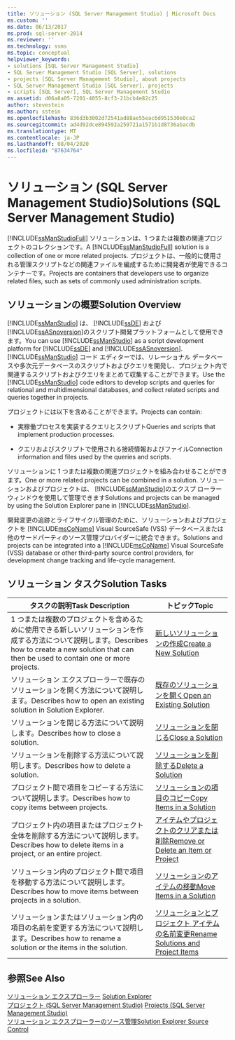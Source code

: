 ```yaml
---
title: ソリューション (SQL Server Management Studio) | Microsoft Docs
ms.custom: ''
ms.date: 06/13/2017
ms.prod: sql-server-2014
ms.reviewer: ''
ms.technology: ssms
ms.topic: conceptual
helpviewer_keywords:
- solutions [SQL Server Management Studio]
- SQL Server Management Studio [SQL Server], solutions
- projects [SQL Server Management Studio], about projects
- SQL Server Management Studio [SQL Server], projects
- scripts [SQL Server], SQL Server Management Studio
ms.assetid: d06a8a05-7201-4055-8cf3-21bcb4e82c25
author: stevestein
ms.author: sstein
ms.openlocfilehash: 836d3b3002d72541ad88ae55eac6d951530e0ca2
ms.sourcegitcommit: ad4d92dce894592a259721a1571b1d8736abacdb
ms.translationtype: MT
ms.contentlocale: ja-JP
ms.lasthandoff: 08/04/2020
ms.locfileid: "87634764"
---
```

# <a name="solutions-sql-server-management-studio"></a><span data-ttu-id="10ba5-102">ソリューション (SQL Server Management Studio)</span><span class="sxs-lookup"><span data-stu-id="10ba5-102">Solutions (SQL Server Management Studio)</span></span>
  <span data-ttu-id="10ba5-103">[!INCLUDE[ssManStudioFull](../../includes/ssmanstudiofull-md.md)] ソリューションは、1 つまたは複数の関連プロジェクトのコレクションです。</span><span class="sxs-lookup"><span data-stu-id="10ba5-103">A [!INCLUDE[ssManStudioFull](../../includes/ssmanstudiofull-md.md)] solution is a collection of one or more related projects.</span></span> <span data-ttu-id="10ba5-104">プロジェクトは、一般的に使用される管理スクリプトなどの関連ファイルを編成するために開発者が使用できるコンテナーです。</span><span class="sxs-lookup"><span data-stu-id="10ba5-104">Projects are containers that developers use to organize related files, such as sets of commonly used administration scripts.</span></span>  
  
## <a name="solution-overview"></a><span data-ttu-id="10ba5-105">ソリューションの概要</span><span class="sxs-lookup"><span data-stu-id="10ba5-105">Solution Overview</span></span>  
 <span data-ttu-id="10ba5-106">[!INCLUDE[ssManStudio](../../includes/ssmanstudio-md.md)] は、 [!INCLUDE[ssDE](../../includes/ssde-md.md)] および [!INCLUDE[ssASnoversion](../../includes/ssasnoversion-md.md)]のスクリプト開発プラットフォームとして使用できます。</span><span class="sxs-lookup"><span data-stu-id="10ba5-106">You can use [!INCLUDE[ssManStudio](../../includes/ssmanstudio-md.md)] as a script development platform for [!INCLUDE[ssDE](../../includes/ssde-md.md)] and [!INCLUDE[ssASnoversion](../../includes/ssasnoversion-md.md)].</span></span> <span data-ttu-id="10ba5-107">[!INCLUDE[ssManStudio](../../includes/ssmanstudio-md.md)] コード エディターでは、リレーショナル データベースや多次元データベースのスクリプトおよびクエリを開発し、プロジェクト内で関連するスクリプトおよびクエリをまとめて収集することができます。</span><span class="sxs-lookup"><span data-stu-id="10ba5-107">Use the [!INCLUDE[ssManStudio](../../includes/ssmanstudio-md.md)] code editors to develop scripts and queries for relational and multidimensional databases, and collect related scripts and queries together in projects.</span></span>  
  
 <span data-ttu-id="10ba5-108">プロジェクトには以下を含めることができます。</span><span class="sxs-lookup"><span data-stu-id="10ba5-108">Projects can contain:</span></span>  
  
-   <span data-ttu-id="10ba5-109">実稼働プロセスを実装するクエリとスクリプト</span><span class="sxs-lookup"><span data-stu-id="10ba5-109">Queries and scripts that implement production processes.</span></span>  
  
-   <span data-ttu-id="10ba5-110">クエリおよびスクリプトで使用される接続情報およびファイル</span><span class="sxs-lookup"><span data-stu-id="10ba5-110">Connection information and files used by the queries and scripts.</span></span>  
  
 <span data-ttu-id="10ba5-111">ソリューションに 1 つまたは複数の関連プロジェクトを組み合わせることができます。</span><span class="sxs-lookup"><span data-stu-id="10ba5-111">One or more related projects can be combined in a solution.</span></span> <span data-ttu-id="10ba5-112">ソリューションおよびプロジェクトは、 [!INCLUDE[ssManStudio](../../includes/ssmanstudio-md.md)]のエクスプ ローラー ウィンドウを使用して管理できます</span><span class="sxs-lookup"><span data-stu-id="10ba5-112">Solutions and projects can be managed by using the Solution Explorer pane in [!INCLUDE[ssManStudio](../../includes/ssmanstudio-md.md)].</span></span>  
  
 <span data-ttu-id="10ba5-113">開発変更の追跡とライフサイクル管理のために、ソリューションおよびプロジェクトを [!INCLUDE[msCoName](../../includes/msconame-md.md)] Visual SourceSafe (VSS) データベースまたは他のサードパーティのソース管理プロバイダーに統合できます。</span><span class="sxs-lookup"><span data-stu-id="10ba5-113">Solutions and projects can be integrated into a [!INCLUDE[msCoName](../../includes/msconame-md.md)] Visual SourceSafe (VSS) database or other third-party source control providers, for development change tracking and life-cycle management.</span></span>  
  
## <a name="solution-tasks"></a><span data-ttu-id="10ba5-114">ソリューション タスク</span><span class="sxs-lookup"><span data-stu-id="10ba5-114">Solution Tasks</span></span>  
  
|<span data-ttu-id="10ba5-115">タスクの説明</span><span class="sxs-lookup"><span data-stu-id="10ba5-115">Task Description</span></span>|<span data-ttu-id="10ba5-116">トピック</span><span class="sxs-lookup"><span data-stu-id="10ba5-116">Topic</span></span>|  
|----------------------|-----------|  
|<span data-ttu-id="10ba5-117">1 つまたは複数のプロジェクトを含めるために使用できる新しいソリューションを作成する方法について説明します。</span><span class="sxs-lookup"><span data-stu-id="10ba5-117">Describes how to create a new solution that can then be used to contain one or more projects.</span></span>|[<span data-ttu-id="10ba5-118">新しいソリューションの作成</span><span class="sxs-lookup"><span data-stu-id="10ba5-118">Create a New Solution</span></span>](create-a-new-solution.md)|  
|<span data-ttu-id="10ba5-119">ソリューション エクスプローラーで既存のソリューションを開く方法について説明します。</span><span class="sxs-lookup"><span data-stu-id="10ba5-119">Describes how to open an existing solution in Solution Explorer.</span></span>|[<span data-ttu-id="10ba5-120">既存のソリューションを開く</span><span class="sxs-lookup"><span data-stu-id="10ba5-120">Open an Existing Solution</span></span>](open-an-existing-solution.md)|  
|<span data-ttu-id="10ba5-121">ソリューションを閉じる方法について説明します。</span><span class="sxs-lookup"><span data-stu-id="10ba5-121">Describes how to close a solution.</span></span>|[<span data-ttu-id="10ba5-122">ソリューションを閉じる</span><span class="sxs-lookup"><span data-stu-id="10ba5-122">Close a Solution</span></span>](close-a-solution.md)|  
|<span data-ttu-id="10ba5-123">ソリューションを削除する方法について説明します。</span><span class="sxs-lookup"><span data-stu-id="10ba5-123">Describes how to delete a solution.</span></span>|[<span data-ttu-id="10ba5-124">ソリューションを削除する</span><span class="sxs-lookup"><span data-stu-id="10ba5-124">Delete a Solution</span></span>](delete-a-solution.md)|  
|<span data-ttu-id="10ba5-125">プロジェクト間で項目をコピーする方法について説明します。</span><span class="sxs-lookup"><span data-stu-id="10ba5-125">Describes how to copy items between projects.</span></span>|[<span data-ttu-id="10ba5-126">ソリューションの項目のコピー</span><span class="sxs-lookup"><span data-stu-id="10ba5-126">Copy Items in a Solution</span></span>](copy-items-in-a-solution.md)|  
|<span data-ttu-id="10ba5-127">プロジェクト内の項目またはプロジェクト全体を削除する方法について説明します。</span><span class="sxs-lookup"><span data-stu-id="10ba5-127">Describes how to delete items in a project, or an entire project.</span></span>|[<span data-ttu-id="10ba5-128">アイテムやプロジェクトのクリアまたは削除</span><span class="sxs-lookup"><span data-stu-id="10ba5-128">Remove or Delete an Item or Project</span></span>](remove-or-delete-an-item-or-project.md)|  
|<span data-ttu-id="10ba5-129">ソリューション内のプロジェクト間で項目を移動する方法について説明します。</span><span class="sxs-lookup"><span data-stu-id="10ba5-129">Describes how to move items between projects in a solution.</span></span>|[<span data-ttu-id="10ba5-130">ソリューションのアイテムの移動</span><span class="sxs-lookup"><span data-stu-id="10ba5-130">Move Items in a Solution</span></span>](move-items-in-a-solution.md)|  
|<span data-ttu-id="10ba5-131">ソリューションまたはソリューション内の項目の名前を変更する方法について説明します。</span><span class="sxs-lookup"><span data-stu-id="10ba5-131">Describes how to rename a solution or the items in the solution.</span></span>|[<span data-ttu-id="10ba5-132">ソリューションとプロジェクト アイテムの名前変更</span><span class="sxs-lookup"><span data-stu-id="10ba5-132">Rename Solutions and Project Items</span></span>](rename-solutions-and-project-items.md)|  
  
## <a name="see-also"></a><span data-ttu-id="10ba5-133">参照</span><span class="sxs-lookup"><span data-stu-id="10ba5-133">See Also</span></span>  
 <span data-ttu-id="10ba5-134">[ソリューション エクスプローラー](solution-explorer.md) </span><span class="sxs-lookup"><span data-stu-id="10ba5-134">[Solution Explorer](solution-explorer.md) </span></span>  
 <span data-ttu-id="10ba5-135">[プロジェクト &#40;SQL Server Management Studio&#41;](projects-sql-server-management-studio.md) </span><span class="sxs-lookup"><span data-stu-id="10ba5-135">[Projects &#40;SQL Server Management Studio&#41;](projects-sql-server-management-studio.md) </span></span>  
 [<span data-ttu-id="10ba5-136">ソリューション エクスプローラーのソース管理</span><span class="sxs-lookup"><span data-stu-id="10ba5-136">Solution Explorer Source Control</span></span>](../../database-engine/solution-explorer-source-control.md)  
  
  
